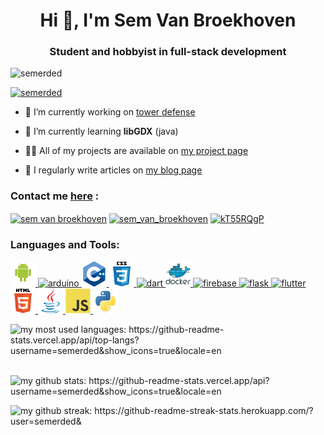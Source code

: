 <h1 align="center">Hi 👋, I'm Sem Van Broekhoven</h1>
<h3 align="center">Student and hobbyist in full-stack development</h3>

<p align="left"> <img src="https://komarev.com/ghpvc/?username=semerded&label=Profile%20views&color=0e75b6&style=flat" alt="semerded" /> </p>

<p align="left"> <a href="https://github.com/ryo-ma/github-profile-trophy"><img src="https://github-profile-trophy.vercel.app/?username=semerded&theme=onedark" alt="semerded" /></a> </p>

- 🔭 I’m currently working on [tower defense](https://github.com/semerded/tower-defense)

- 🌱 I’m currently learning **libGDX** (java)

- 👨‍💻 All of my projects are available on [my project page](https://semvb.netlify.app/pages/projects)

- 📝 I regularly write articles on [my blog page](https://semvb.netlify.app/pages/blog_redirect)

<h3 align="left">Contact me <a href="https://semvb.netlify.app/pages/contact">here</a> :</h3>
<p align="left">
<a href="https://linkedin.com/in/sem van broekhoven" target="blank"><img align="center" src="https://raw.githubusercontent.com/rahuldkjain/github-profile-readme-generator/master/src/images/icons/Social/linked-in-alt.svg" alt="sem van broekhoven" height="30" width="40" /></a>
<a href="https://instagram.com/sem_van_broekhoven" target="blank"><img align="center" src="https://raw.githubusercontent.com/rahuldkjain/github-profile-readme-generator/master/src/images/icons/Social/instagram.svg" alt="sem_van_broekhoven" height="30" width="40" /></a>
<a href="https://discord.gg/kT55RQgP" target="blank"><img align="center" src="https://raw.githubusercontent.com/rahuldkjain/github-profile-readme-generator/master/src/images/icons/Social/discord.svg" alt="kT55RQgP" height="30" width="40" /></a>
</p>

<h3 align="left">Languages and Tools:</h3>
<p align="left"> <a href="https://developer.android.com" target="_blank" rel="noreferrer"> <img src="https://raw.githubusercontent.com/devicons/devicon/master/icons/android/android-original-wordmark.svg" alt="android" width="40" height="40"/> </a> <a href="https://www.arduino.cc/" target="_blank" rel="noreferrer"> <img src="https://cdn.worldvectorlogo.com/logos/arduino-1.svg" alt="arduino" width="40" height="40"/> </a> <a href="https://www.w3schools.com/cpp/" target="_blank" rel="noreferrer"> <img src="https://raw.githubusercontent.com/devicons/devicon/master/icons/cplusplus/cplusplus-original.svg" alt="cplusplus" width="40" height="40"/> </a> <a href="https://www.w3schools.com/css/" target="_blank" rel="noreferrer"> <img src="https://raw.githubusercontent.com/devicons/devicon/master/icons/css3/css3-original-wordmark.svg" alt="css3" width="40" height="40"/> </a> <a href="https://dart.dev" target="_blank" rel="noreferrer"> <img src="https://www.vectorlogo.zone/logos/dartlang/dartlang-icon.svg" alt="dart" width="40" height="40"/> </a> <a href="https://www.docker.com/" target="_blank" rel="noreferrer"> <img src="https://raw.githubusercontent.com/devicons/devicon/master/icons/docker/docker-original-wordmark.svg" alt="docker" width="40" height="40"/> </a> <a href="https://firebase.google.com/" target="_blank" rel="noreferrer"> <img src="https://www.vectorlogo.zone/logos/firebase/firebase-icon.svg" alt="firebase" width="40" height="40"/> </a> <a href="https://flask.palletsprojects.com/" target="_blank" rel="noreferrer"> <img src="https://www.vectorlogo.zone/logos/pocoo_flask/pocoo_flask-icon.svg" alt="flask" width="40" height="40"/> </a> <a href="https://flutter.dev" target="_blank" rel="noreferrer"> <img src="https://www.vectorlogo.zone/logos/flutterio/flutterio-icon.svg" alt="flutter" width="40" height="40"/> </a> <a href="https://www.w3.org/html/" target="_blank" rel="noreferrer"> <img src="https://raw.githubusercontent.com/devicons/devicon/master/icons/html5/html5-original-wordmark.svg" alt="html5" width="40" height="40"/> </a> <a href="https://www.java.com" target="_blank" rel="noreferrer"> <img src="https://raw.githubusercontent.com/devicons/devicon/master/icons/java/java-original.svg" alt="java" width="40" height="40"/> </a> <a href="https://developer.mozilla.org/en-US/docs/Web/JavaScript" target="_blank" rel="noreferrer"> <img src="https://raw.githubusercontent.com/devicons/devicon/master/icons/javascript/javascript-original.svg" alt="javascript" width="40" height="40"/> </a> <a href="https://www.python.org" target="_blank" rel="noreferrer"> <img src="https://raw.githubusercontent.com/devicons/devicon/master/icons/python/python-original.svg" alt="python" width="40" height="40"/> </a> </p>

<p><img align="center" src="https://github-readme-stats.vercel.app/api/top-langs?username=semerded&show_icons=true&locale=en&theme=onedark" alt="my most used languages: https://github-readme-stats.vercel.app/api/top-langs?username=semerded&show_icons=true&locale=en" /></p>

<p>&nbsp;<img align="center" src="https://github-readme-stats.vercel.app/api?username=semerded&show_icons=true&locale=en&theme=onedark" alt="my github stats: https://github-readme-stats.vercel.app/api?username=semerded&show_icons=true&locale=en" /></p>

<p><img align="center" src="https://github-readme-streak-stats.herokuapp.com/?user=semerded&theme=onedark" alt="my github streak: https://github-readme-streak-stats.herokuapp.com/?user=semerded&" /></p>

